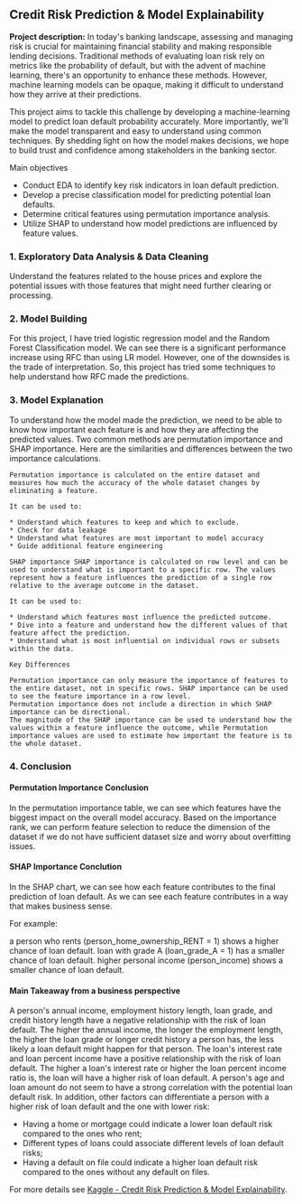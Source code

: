 ## Credit Risk Prediction & Model Explainability

**Project description:** 
In today's banking landscape, assessing and managing risk is crucial for maintaining financial stability and making responsible lending decisions. Traditional methods of evaluating loan risk rely on metrics like the probability of default, but with the advent of machine learning, there's an opportunity to enhance these methods. However, machine learning models can be opaque, making it difficult to understand how they arrive at their predictions.

This project aims to tackle this challenge by developing a machine-learning model to predict loan default probability accurately. More importantly, we'll make the model transparent and easy to understand using common techniques. By shedding light on how the model makes decisions, we hope to build trust and confidence among stakeholders in the banking sector.

Main objectives

- Conduct EDA to identify key risk indicators in loan default prediction.
- Develop a precise classification model for predicting potential loan defaults.
- Determine critical features using permutation importance analysis.
- Utilize SHAP to understand how model predictions are influenced by feature values.

### 1. Exploratory Data Analysis & Data Cleaning

Understand the features related to the house prices and explore the potential issues with those features that might need further clearing or processing. 
 
### 2. Model Building

For this project, I have tried logistic regression model and the Random Forest Classification model. We can see there is a significant performance increase using RFC than using LR model. However, one of the downsides is the trade of interpretation. So, this project has tried some techniques to help understand how RFC made the predictions. 


### 3. Model Explanation
To understand how the model made the prediction, we need to be able to know how important each feature is and how they are affecting the predicted values. Two common methods are permutation importance and SHAP importance. Here are the similarities and differences between the two importance calculations.
```
Permutation importance is calculated on the entire dataset and measures how much the accuracy of the whole dataset changes by eliminating a feature.

It can be used to:

* Understand which features to keep and which to exclude.
* Check for data leakage
* Understand what features are most important to model accuracy
* Guide additional feature engineering

SHAP importance SHAP importance is calculated on row level and can be used to understand what is important to a specific row. The values represent how a feature influences the prediction of a single row relative to the average outcome in the dataset.

It can be used to:

* Understand which features most influence the predicted outcome.
* Dive into a feature and understand how the different values of that feature affect the prediction.
* Understand what is most influential on individual rows or subsets within the data.

Key Differences

Permutation importance can only measure the importance of features to the entire dataset, not in specific rows. SHAP importance can be used to see the feature importance in a row level.
Permutation importance does not include a direction in which SHAP importance can be directional.
The magnitude of the SHAP importance can be used to understand how the values within a feature influence the outcome, while Permutation importance values are used to estimate how important the feature is to the whole dataset.
```

### 4. Conclusion
#### Permutation Importance Conclusion

In the permutation importance table, we can see which features have the biggest impact on the overall model accuracy. Based on the importance rank, we can perform feature selection to reduce the dimension of the dataset if we do not have sufficient dataset size and worry about overfitting issues.

#### SHAP Importance Conclution

In the SHAP chart, we can see how each feature contributes to the final prediction of loan default. As we can see each feature contributes in a way that makes business sense.

For example:

a person who rents (person_home_ownership_RENT = 1) shows a higher chance of loan default.
loan with grade A (loan_grade_A = 1) has a smaller chance of loan default.
higher personal income (person_income) shows a smaller chance of loan default.

#### Main Takeaway from a business perspective
A person's annual income, employment history length, loan grade, and credit history length have a negative relationship with the risk of loan default. The higher the annual income, the longer the employment length, the higher the loan grade or longer credit history a person has, the less likely a loan default might happen for that person.
The loan's interest rate and loan percent income have a positive relationship with the risk of loan default. The higher a loan's interest rate or higher the loan percent income ratio is, the loan will have a higher risk of loan default.
A person's age and loan amount do not seem to have a strong correlation with the potential loan default risk.
In addition, other factors can differentiate a person with a higher risk of loan default and the one with lower risk:
* Having a home or mortgage could indicate a lower loan default risk compared to the ones who rent;
* Different types of loans could associate different levels of loan default risks;
* Having a default on file could indicate a higher loan default risk compared to the ones without any default on files.

For more details see [Kaggle - Credit Risk Prediction & Model Explainability](https://www.kaggle.com/code/binfeng2021/credit-risk-prediction-model-explainability#Main-Takeaway-from-a-business-perspectie).



